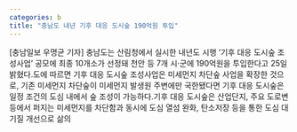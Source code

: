 ```yaml
---
categories: b
title: "충남도 내년 기후 대응 도시숲 190억원 투입"
---
```

[충남일보 우명균 기자] 충남도는 산림청에서 실시한 내년도 시행 ‘기후 대응 도시숲 조성사업’ 공모에 최종 10개소가 선정돼 천안 등 7개 시·군에 190억원을 투입한다고 25일 밝혔다.도에 따르면 기후 대응 도시숲 조성사업은 미세먼지 차단숲 사업을 확장한 것으로, 기존 미세먼지 차단숲이 미세먼지 발생원 주변에만 국한됐다면 기후 대응 도시숲은 일정 조건의 도심 내에서 숲 조성이 가능하다.기후 대응 도시숲은 산업단지, 주요 도로변 등에서 퍼지는 미세먼지를 차단함과 동시에 도심 열섬 완화, 탄소저장 등을 통한 도심 대기질 개선으로 삶의